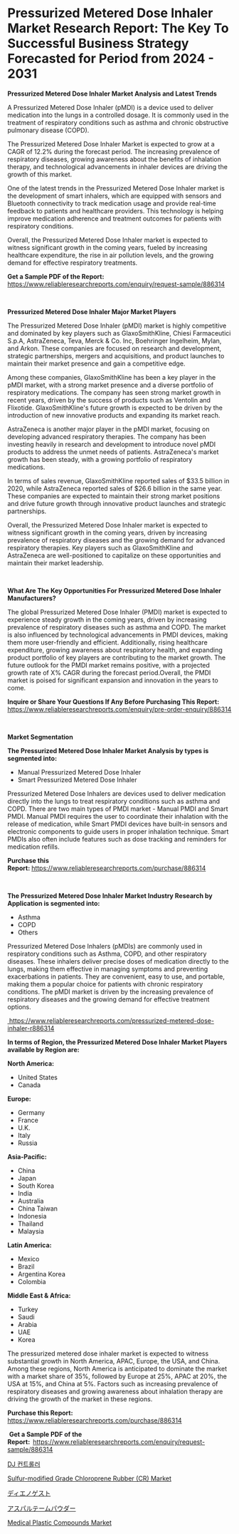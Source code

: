 <p><h1>Pressurized Metered Dose Inhaler Market Research Report: The Key To Successful Business Strategy Forecasted for Period from 2024 - 2031</h1></p><p><strong>Pressurized Metered Dose Inhaler Market Analysis and Latest Trends</strong></p>
<p><p>A Pressurized Metered Dose Inhaler (pMDI) is a device used to deliver medication into the lungs in a controlled dosage. It is commonly used in the treatment of respiratory conditions such as asthma and chronic obstructive pulmonary disease (COPD).</p><p>The Pressurized Metered Dose Inhaler Market is expected to grow at a CAGR of 12.2% during the forecast period. The increasing prevalence of respiratory diseases, growing awareness about the benefits of inhalation therapy, and technological advancements in inhaler devices are driving the growth of this market.</p><p>One of the latest trends in the Pressurized Metered Dose Inhaler market is the development of smart inhalers, which are equipped with sensors and Bluetooth connectivity to track medication usage and provide real-time feedback to patients and healthcare providers. This technology is helping improve medication adherence and treatment outcomes for patients with respiratory conditions.</p><p>Overall, the Pressurized Metered Dose Inhaler market is expected to witness significant growth in the coming years, fueled by increasing healthcare expenditure, the rise in air pollution levels, and the growing demand for effective respiratory treatments.</p></p>
<p><strong>Get a Sample PDF of the Report:&nbsp;</strong> <a href="https://www.reliableresearchreports.com/enquiry/request-sample/886314">https://www.reliableresearchreports.com/enquiry/request-sample/886314</a></p>
<p>&nbsp;</p>
<p><strong>Pressurized Metered Dose Inhaler Major Market Players</strong></p>
<p><p>The Pressurized Metered Dose Inhaler (pMDI) market is highly competitive and dominated by key players such as GlaxoSmithKline, Chiesi Farmaceutici S.p.A, AstraZeneca, Teva, Merck & Co. Inc, Boehringer Ingelheim, Mylan, and Arkon. These companies are focused on research and development, strategic partnerships, mergers and acquisitions, and product launches to maintain their market presence and gain a competitive edge.</p><p>Among these companies, GlaxoSmithKline has been a key player in the pMDI market, with a strong market presence and a diverse portfolio of respiratory medications. The company has seen strong market growth in recent years, driven by the success of products such as Ventolin and Flixotide. GlaxoSmithKline's future growth is expected to be driven by the introduction of new innovative products and expanding its market reach.</p><p>AstraZeneca is another major player in the pMDI market, focusing on developing advanced respiratory therapies. The company has been investing heavily in research and development to introduce novel pMDI products to address the unmet needs of patients. AstraZeneca's market growth has been steady, with a growing portfolio of respiratory medications.</p><p>In terms of sales revenue, GlaxoSmithKline reported sales of $33.5 billion in 2020, while AstraZeneca reported sales of $26.6 billion in the same year. These companies are expected to maintain their strong market positions and drive future growth through innovative product launches and strategic partnerships.</p><p>Overall, the Pressurized Metered Dose Inhaler market is expected to witness significant growth in the coming years, driven by increasing prevalence of respiratory diseases and the growing demand for advanced respiratory therapies. Key players such as GlaxoSmithKline and AstraZeneca are well-positioned to capitalize on these opportunities and maintain their market leadership.</p></p>
<p>&nbsp;</p>
<p><strong>What Are The Key Opportunities For Pressurized Metered Dose Inhaler Manufacturers?</strong></p>
<p><p>The global Pressurized Metered Dose Inhaler (PMDI) market is expected to experience steady growth in the coming years, driven by increasing prevalence of respiratory diseases such as asthma and COPD. The market is also influenced by technological advancements in PMDI devices, making them more user-friendly and efficient. Additionally, rising healthcare expenditure, growing awareness about respiratory health, and expanding product portfolio of key players are contributing to the market growth. The future outlook for the PMDI market remains positive, with a projected growth rate of X% CAGR during the forecast period.Overall, the PMDI market is poised for significant expansion and innovation in the years to come.</p></p>
<p><strong>Inquire or Share Your Questions If Any Before Purchasing This Report:</strong> <a href="https://www.reliableresearchreports.com/enquiry/pre-order-enquiry/886314">https://www.reliableresearchreports.com/enquiry/pre-order-enquiry/886314</a></p>
<p>&nbsp;</p>
<p><strong>Market Segmentation</strong></p>
<p><strong>The Pressurized Metered Dose Inhaler Market Analysis by types is segmented into:</strong></p>
<p><ul><li>Manual Pressurized Metered Dose Inhaler</li><li>Smart Pressurized Metered Dose Inhaler</li></ul></p>
<p><p>Pressurized Metered Dose Inhalers are devices used to deliver medication directly into the lungs to treat respiratory conditions such as asthma and COPD. There are two main types of PMDI market - Manual PMDI and Smart PMDI. Manual PMDI requires the user to coordinate their inhalation with the release of medication, while Smart PMDI devices have built-in sensors and electronic components to guide users in proper inhalation technique. Smart PMDIs also often include features such as dose tracking and reminders for medication refills.</p></p>
<p><strong>Purchase this Report:&nbsp;</strong><a href="https://www.reliableresearchreports.com/purchase/886314">https://www.reliableresearchreports.com/purchase/886314</a></p>
<p>&nbsp;</p>
<p><strong>The Pressurized Metered Dose Inhaler Market Industry Research by Application is segmented into:</strong></p>
<p><ul><li>Asthma</li><li>COPD</li><li>Others</li></ul></p>
<p><p>Pressurized Metered Dose Inhalers (pMDIs) are commonly used in respiratory conditions such as Asthma, COPD, and other respiratory diseases. These inhalers deliver precise doses of medication directly to the lungs, making them effective in managing symptoms and preventing exacerbations in patients. They are convenient, easy to use, and portable, making them a popular choice for patients with chronic respiratory conditions. The pMDI market is driven by the increasing prevalence of respiratory diseases and the growing demand for effective treatment options.</p></p>
<p><a href="https://www.reliableresearchreports.com/pressurized-metered-dose-inhaler-r886314">&nbsp;https://www.reliableresearchreports.com/pressurized-metered-dose-inhaler-r886314</a></p>
<p><strong>In terms of Region, the Pressurized Metered Dose Inhaler Market Players available by Region are:</strong></p>
<p>
    <p> <strong> North America: </strong>
        <ul>
            <li>United States</li>
            <li>Canada</li>
        </ul>
        </p> 
    <p> <strong> Europe: </strong>
        <ul>
            <li>Germany</li>
            <li>France</li>
            <li>U.K.</li>
            <li>Italy</li>
            <li>Russia</li>
        </ul>
        </p> 
    <p> <strong> Asia-Pacific: </strong>
        <ul>
            <li>China</li>
            <li>Japan</li>
            <li>South Korea</li>
            <li>India</li>
            <li>Australia</li>
            <li>China Taiwan</li>
            <li>Indonesia</li>
            <li>Thailand</li>
            <li>Malaysia</li>
        </ul>
        </p> 
    <p> <strong> Latin America: </strong>
        <ul>
            <li>Mexico</li>
            <li>Brazil</li>
            <li>Argentina Korea</li>
            <li>Colombia</li>
        </ul>
        </p> 
    <p> <strong> Middle East & Africa: </strong>
        <ul>
            <li>Turkey</li>
            <li>Saudi</li>
            <li>Arabia</li>
            <li>UAE</li>
            <li>Korea</li>
        </ul>
    </p>
    </p>
<p><p>The pressurized metered dose inhaler market is expected to witness substantial growth in North America, APAC, Europe, the USA, and China. Among these regions, North America is anticipated to dominate the market with a market share of 35%, followed by Europe at 25%, APAC at 20%, the USA at 15%, and China at 5%. Factors such as increasing prevalence of respiratory diseases and growing awareness about inhalation therapy are driving the growth of the market in these regions.</p></p>
<p><strong>Purchase this Report: </strong><a href="https://www.reliableresearchreports.com/purchase/886314">https://www.reliableresearchreports.com/purchase/886314</a></p>
<p>&nbsp;<strong>Get a Sample PDF of the Report:&nbsp;&nbsp;</strong><a href="https://www.reliableresearchreports.com/enquiry/request-sample/886314">https://www.reliableresearchreports.com/enquiry/request-sample/886314</a></p>
<p><strong></strong></p>
<p><p><a href="https://medium.com/@philipwlf74/dj-%EC%BB%A8%ED%8A%B8%EB%A1%A4%EB%9F%AC-%EC%8B%9C%EC%9E%A5-%EA%B2%BD%EC%9F%81-%EB%B6%84%EC%84%9D-%EC%8B%9C%EC%9E%A5-%EB%8F%99%ED%96%A5-%EB%B0%8F-2031%EB%85%84%EA%B9%8C%EC%A7%80%EC%9D%98-%EC%98%88%EC%B8%A1-f0e6b7bc3fab">DJ 컨트롤러</a></p><p><a href="https://issuu.com/reportprime-2/docs/sulfur-modified-grade-chloroprene-rubber-cr-market">Sulfur-modified Grade Chloroprene Rubber (CR) Market</a></p><p><a href="https://medium.com/@alejandroramirez23k/%E3%83%87%E3%82%A3%E3%82%A8%E3%83%8E%E3%82%B2%E3%82%B9%E3%83%88%E5%B8%82%E5%A0%B4%E3%82%B7%E3%82%A7%E3%82%A2%E3%81%AE%E9%80%B2%E5%8C%96%E3%81%A8%E5%B8%82%E5%A0%B4%E6%88%90%E9%95%B7%E3%83%88%E3%83%AC%E3%83%B3%E3%83%89-2024%E5%B9%B4%E3%81%8B%E3%82%892031%E5%B9%B4-156adfa24b95">ディエノゲスト</a></p><p><a href="https://medium.com/@chloeconn80/%E3%82%A2%E3%82%B9%E3%83%91%E3%83%AB%E3%83%86%E3%83%BC%E3%83%A0%E3%83%91%E3%82%A6%E3%83%80%E3%83%BC%E5%B8%82%E5%A0%B4%E3%81%AE%E8%A6%8F%E6%A8%A1-cagr-%E3%83%88%E3%83%AC%E3%83%B3%E3%83%89-2024%E5%B9%B4-2030%E5%B9%B4-2c08fa5f539b">アスパルテームパウダー</a></p><p><a href="https://github.com/okotobwrhuteie/Market-Research-Report-List-2/blob/main/medical-plastic-compounds-market.md">Medical Plastic Compounds Market</a></p></p>